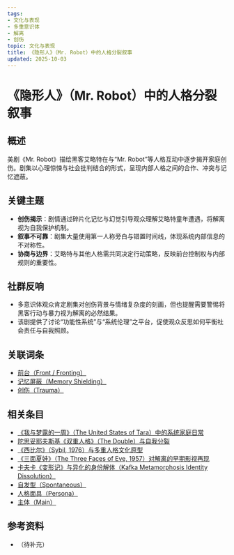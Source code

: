 ```yaml
---
tags:
- 文化与表现
- 多重意识体
- 解离
- 创伤
topic: 文化与表现
title: 《隐形人》（Mr. Robot）中的人格分裂叙事
updated: 2025-10-03
---
```


# 《隐形人》（Mr. Robot）中的人格分裂叙事

## 概述

美剧《Mr. Robot》描绘黑客艾略特在与“Mr. Robot”等人格互动中逐步揭开家庭创伤。剧集以心理惊悚与社会批判结合的形式，呈现内部人格之间的合作、冲突与记忆遮蔽。

## 关键主题

- **创伤揭示**：剧情通过碎片化记忆与幻觉引导观众理解艾略特童年遭遇，将解离视为自我保护机制。
- **叙事不可靠**：剧集大量使用第一人称旁白与错置时间线，体现系统内部信息的不对称性。
- **协商与边界**：艾略特与其他人格需共同决定行动策略，反映前台控制权与内部规则的重要性。

## 社群反响

- 多意识体观众肯定剧集对创伤背景与情绪复杂度的刻画，但也提醒需要警惕将黑客行动与暴力视为解离的必然结果。
- 该剧提供了讨论“功能性系统”与“系统伦理”之平台，促使观众反思如何平衡社会责任与自我照顾。

## 关联词条

- [前台（Front / Fronting）](Front-Fronting.md)
- [记忆屏蔽（Memory Shielding）](Memory-Shielding.md)
- [创伤（Trauma）](Trauma.md)

## 相关条目

- [《我与梦露的一周》（The United States of Tara）中的系统家庭日常](United-States-Of-Tara-System-Daily-Life.md)
- [陀思妥耶夫斯基《双重人格》（The Double）与自我分裂](Dostoevsky-The-Double-Self-Division.md)
- [《西比尔》（Sybil, 1976）与多重人格文化原型](Sybil-1976-Cultural-Prototype.md)
- [《三面夏娃》（The Three Faces of Eve, 1957）对解离的早期影视再现](Three-Faces-Of-Eve-1957-Dissociation.md)
- [卡夫卡《变形记》与异化的身份解体（Kafka Metamorphosis Identity Dissolution）](Kafka-Metamorphosis-Identity-Dissolution.md)
- [自发型（Spontaneous）](Spontaneous.md)
- [人格面具（Persona）](Persona.md)
- [主体（Main）](Main.md)

## 参考资料

- （待补充）

